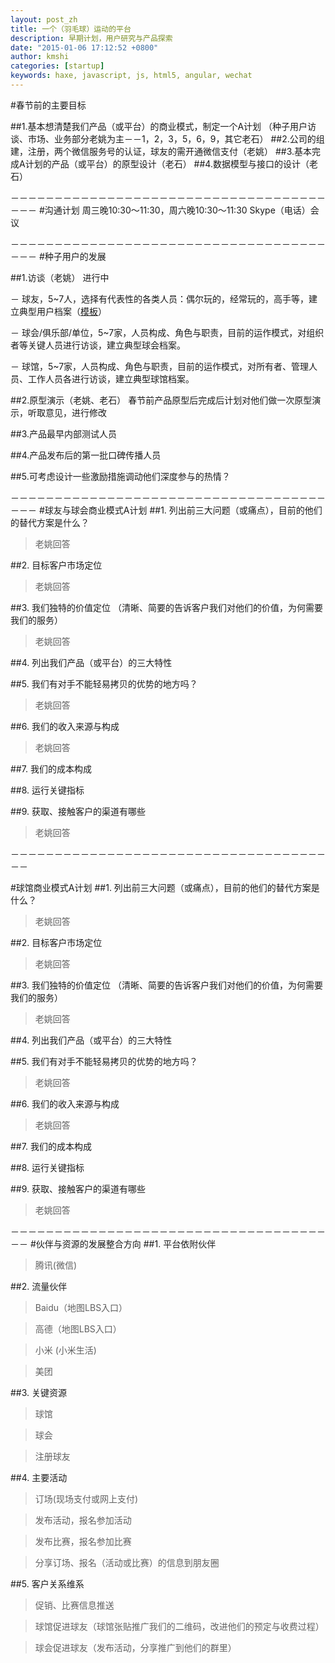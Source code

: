 ```yaml
---
layout: post_zh
title: 一个（羽毛球）运动的平台
description: 早期计划，用户研究与产品探索
date: "2015-01-06 17:12:52 +0800"
author: kmshi
categories: [startup]
keywords: haxe, javascript, js, html5, angular, wechat
---
```


#春节前的主要目标

##1.基本想清楚我们产品（或平台）的商业模式，制定一个A计划
（种子用户访谈、市场、业务部分老姚为主－－1，2，3，5，6，9，其它老石）
##2.公司的组建，注册，两个微信服务号的认证，球友的需开通微信支付（老姚）
##3.基本完成A计划的产品（或平台）的原型设计（老石）
##4.数据模型与接口的设计（老石）

－－－－－－－－－－－－－－－－－－－－－－－－－－－－－－－－－－－－－－－
#沟通计划
周三晚10:30～11:30，周六晚10:30～11:30 Skype（电话）会议

－－－－－－－－－－－－－－－－－－－－－－－－－－－－－－－－－－－－－－－
#种子用户的发展

##1.访谈（老姚）  <span class="bg-primary">进行中</span>

－ 球友，5~7人，选择有代表性的各类人员：偶尔玩的，经常玩的，高手等，建立典型用户档案（[模板](http://www.haxejs.com/ppts/201004%20%E4%BA%BA%E7%89%A9%E8%A7%92%E8%89%B2%EF%BC%88Persona%EF%BC%89%E5%AE%9E%E4%BE%8B.docx)）

－ 球会/俱乐部/单位，5~7家，人员构成、角色与职责，目前的运作模式，对组织者等关键人员进行访谈，建立典型球会档案。

－ 球馆，5~7家，人员构成、角色与职责，目前的运作模式，对所有者、管理人员、工作人员各进行访谈，建立典型球馆档案。

##2.原型演示（老姚、老石）
春节前产品原型后完成后计划对他们做一次原型演示，听取意见，进行修改

##3.产品最早内部测试人员

##4.产品发布后的第一批口碑传播人员

##5.可考虑设计一些激励措施调动他们深度参与的热情？

－－－－－－－－－－－－－－－－－－－－－－－－－－－－－－－－－－－－－－－
#球友与球会商业模式A计划
##1. 列出前三大问题（或痛点），目前的他们的替代方案是什么？
> 老姚回答

##2. 目标客户市场定位
> 老姚回答

##3. 我们独特的价值定位
（清晰、简要的告诉客户我们对他们的价值，为何需要我们的服务）
> 老姚回答

##4. 列出我们产品（或平台）的三大特性
> 

##5. 我们有对手不能轻易拷贝的优势的地方吗？
> 老姚回答

##6. 我们的收入来源与构成
> 老姚回答

##7. 我们的成本构成
> 

##8. 运行关键指标
> 

##9. 获取、接触客户的渠道有哪些
> 老姚回答

－－－－－－－－－－－－－－－－－－－－－－－－－－－－－－－－－－－－－－

#球馆商业模式A计划
##1. 列出前三大问题（或痛点），目前的他们的替代方案是什么？
> 老姚回答

##2. 目标客户市场定位
> 老姚回答

##3. 我们独特的价值定位
（清晰、简要的告诉客户我们对他们的价值，为何需要我们的服务）
> 老姚回答

##4. 列出我们产品（或平台）的三大特性
> 

##5. 我们有对手不能轻易拷贝的优势的地方吗？
> 老姚回答

##6. 我们的收入来源与构成
> 老姚回答

##7. 我们的成本构成
> 

##8. 运行关键指标
> 

##9. 获取、接触客户的渠道有哪些
> 老姚回答

－－－－－－－－－－－－－－－－－－－－－－－－－－－－－－－－－－－－－－
#伙伴与资源的发展整合方向
##1. 平台依附伙伴
> 腾讯(微信)

##2. 流量伙伴
> Baidu（地图LBS入口）

> 高德（地图LBS入口）

> 小米 (小米生活)

> 美团


##3. 关键资源
> 球馆

> 球会

> 注册球友

##4. 主要活动
> 订场(现场支付或网上支付)

> 发布活动，报名参加活动

> 发布比赛，报名参加比赛

> 分享订场、报名（活动或比赛）的信息到朋友圈

##5. 客户关系维系
> 促销、比赛信息推送

> 球馆促进球友（球馆张贴推广我们的二维码，改进他们的预定与收费过程）

> 球会促进球友（发布活动，分享推广到他们的群里）
